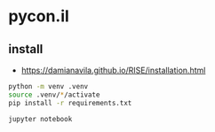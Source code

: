 # pycon.il

## install 

* https://damianavila.github.io/RISE/installation.html

```bash
python -m venv .venv
source .venv/*/activate
pip install -r requirements.txt

jupyter notebook
```
